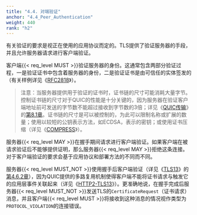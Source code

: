 ```yaml
---
title: "4.4. 对端验证"
anchor: "4.4_Peer_Authentication"
weight: 440
rank: "h2"
---
```


有关验证的要求是视正在使用的应用协议而定的。TLS提供了验证服务器的手段，并且允许服务器请求进行客户端验证。

客户端{{< req_level MUST >}}验证服务器的身份。这通常包含两部分验证过程，一是验证证书中包含着服务器的身份，二是验证证书是由可信任的实体签发的（有关样例详见《[RFC2818](https://www.rfc-editor.org/info/rfc2818)》）。

> 注意：当服务器提供用于验证的证书时，证书链的尺寸可能消耗大量字节。控制证书链的尺寸对于QUIC的性能是十分关键的，因为服务器在验证客户端地址前可发送的字节数不能超过接收到字节数的3倍；详见《[QUIC传输](../RFC9000_Chinese_Translation)》的[第8.1章](../RFC9000_Chinese_Translation/#8.1_Address_Validation_during_Connection_Establishment)。证书链的尺寸是可以被控制的，为此可以限制名称或扩展的数量；使用以较短的公钥表示方法，如ECDSA，表示的密钥；或使用证书压缩（详见《[COMPRESS](https://www.rfc-editor.org/info/rfc8879)》）。

服务器{{< req_level MAY >}}在握手期间请求进行客户端验证。如果客户端在被请求验证后不能够提供证明，那么服务器{{< req_level MAY >}}拒绝这条连接。对于客户端验证的要求会基于应用协议和部署方法的不同而不同。

服务器{{< req_level MUST_NOT >}}使用握手后客户端验证（详见《[TLS13](https://www.rfc-editor.org/info/rfc8446)》的[第4.6.2章](https://www.rfc-editor.org/rfc/rfc8446.html#section-4.6.2)），因为QUIC提供的多路复用机制使得客户端不能将证书请求与触发它的应用层事件关联起来（详见《[HTTP2-TLS13](https://www.rfc-editor.org/info/rfc8740)》）。更准确地说，在握手完成后服务器{{< req_level MUST_NOT >}}发送TLS的`CertificateRequest`（证书请求）消息，并且客户端{{< req_level MUST >}}将接收到这种消息的情况视作类型为`PROTOCOL_VIOLATION`的连接错误。
